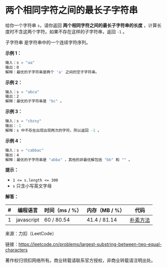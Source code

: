 # 两个相同字符之间的最长子字符串

给你一个字符串 `s`，请你返回 **两个相同字符之间的最长子字符串的长度** ，计算长度时不含这两个字符。如果不存在这样的子字符串，返回 `-1` 。

子字符串 是字符串中的一个连续字符序列。

**示例 1：**

``` javascript
输入：s = "aa"
输出：0
解释：最优的子字符串是两个 'a' 之间的空子字符串。
```

**示例 2：**

``` javascript
输入：s = "abca"
输出：2
解释：最优的子字符串是 "bc" 。
```

**示例 3：**

``` javascript
输入：s = "cbzxy"
输出：-1
解释：s 中不存在出现出现两次的字符，所以返回 -1 。
```

**示例 4：**

``` javascript
输入：s = "cabbac"
输出：4
解释：最优的子字符串是 "abba" ，其他的非最优解包括 "bb" 和 "" 。
```

**提示：**

- `1 <= s.length <= 300`
- `s` 只含小写英文字母

**解答：**

**#**|**编程语言**|**时间（ms / %）**|**内存（MB / %）**|**代码**
--|--|--|--|--
1|javascript|60 / 80.54|41.4 / 81.14|[朴素方法](./javascript/ac_v1.js)

来源：力扣（LeetCode）

链接：https://leetcode.cn/problems/largest-substring-between-two-equal-characters

著作权归领扣网络所有。商业转载请联系官方授权，非商业转载请注明出处。
